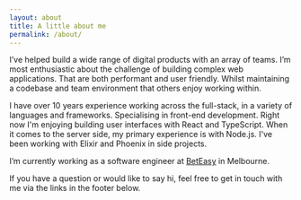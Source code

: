 ```yaml
---
layout: about
title: A little about me
permalink: /about/
---
```


I’ve helped build a wide range of digital products with an array of teams. I’m most enthusiastic about the challenge of building complex web applications. That are both performant and user friendly. Whilst maintaining a codebase and team environment that others enjoy working within.

I have over 10 years experience working across the full-stack, in a variety of languages and frameworks. Specialising in front-end development. Right now I'm enjoying building user interfaces with React and TypeScript. When it comes to the server side, my primary experience is with Node.js. I've been working with Elixir and Phoenix in side projects.

I’m currently working as a software engineer at [BetEasy](https://www.beteasy.com.au) in Melbourne.

If you have a question or would like to say hi, feel free to get in touch with me via the links in the footer below.
